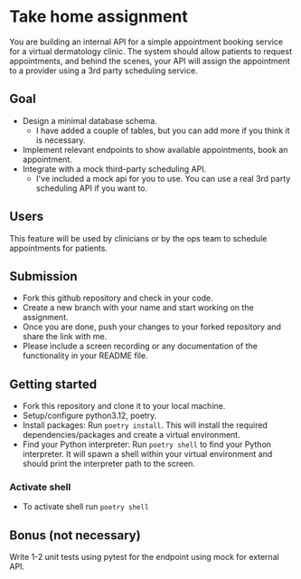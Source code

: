 # Take home assignment
You are building an internal API for a simple appointment booking service for a virtual dermatology clinic. 
The system should allow patients to request appointments, and behind the scenes, your API will assign the appointment to a provider using a 3rd party scheduling service.

## Goal
- Design a minimal database schema.
  - I have added a couple of tables, but you can add more if you think it is necessary.
- Implement relevant endpoints to show available appointments, book an appointment.
- Integrate with a mock third-party scheduling API.
  - I've included a mock api for you to use. You can use a real 3rd party scheduling API if you want to.

## Users
This feature will be used by clinicians or by the ops team to schedule appointments for patients.

## Submission
- Fork this github repository and check in your code.
- Create a new branch with your name and start working on the assignment.
- Once you are done, push your changes to your forked repository and share the link with me.
- Please include a screen recording or any documentation of the functionality in your README file.


## Getting started
- Fork this repository and clone it to your local machine.
- Setup/configure python3.12, poetry.
- Install packages: Run `poetry install`. This will install the required dependencies/packages and create a virtual environment.
- Find your Python interpreter: Run `poetry shell` to find your Python interpreter. It will spawn a shell within your virtual environment and should print the interpreter path to the screen.

### Activate shell
- To activate shell run `poetry shell`

## Bonus (not necessary)
Write 1-2 unit tests using pytest for the endpoint using mock for external API.

